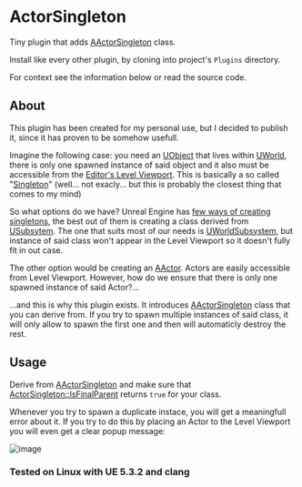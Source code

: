 # ActorSingleton

Tiny plugin that adds [AActorSingleton](https://github.com/sleeptightAnsiC/ActorSingleton/blob/main/Source/ActorSingleton/Public/ActorSingleton.h#L35) class.

Install like every other plugin, by cloning into project's `Plugins` directory.

For context see the information below or read the source code.

## About

This plugin has been created for my personal use, but I decided to publish it, since it has proven to be somehow usefull.

Imagine the following case: you need an [UObject](https://docs.unrealengine.com/5.3/en-US/API/Runtime/CoreUObject/UObject/UObject/) that lives within [UWorld](https://docs.unrealengine.com/5.3/en-US/API/Runtime/Engine/Engine/UWorld/), there is only one spawned instance of said object and it also must be accessible from the [Editor's Level Viewport](https://docs.unrealengine.com/5.3/en-US/editor-viewports-in-unreal-engine/). This is basically a so called "[Singleton](https://en.wikipedia.org/wiki/Singleton_pattern)" (well... not exacly... but this is probably the closest thing that comes to my mind)

So what options do we have? Unreal Engine has [few ways of creating singletons](https://benui.ca/unreal/subsystem-singleton/), the best out of them is creating a class derived from [USubsytem](https://docs.unrealengine.com/5.3/en-US/API/Runtime/Engine/Subsystems/USubsystem/). The one that suits most of our needs is [UWorldSubsystem](https://docs.unrealengine.com/5.3/en-US/API/Runtime/Engine/Subsystems/UWorldSubsystem/), but instance of said class won't appear in the Level Viewport so it doesn't fully fit in out case.

The other option would be creating an [AActor](https://docs.unrealengine.com/5.3/en-US/API/Runtime/Engine/GameFramework/AActor/). Actors are easily accessible from Level Viewport. However, how do we ensure that there is only one spawned instance of said Actor?...

...and this is why this plugin exists. It introduces [AActorSingleton](https://github.com/sleeptightAnsiC/ActorSingleton/blob/main/Source/ActorSingleton/Public/ActorSingleton.h#L35) class that you can derive from. If you try to spawn multiple instances of said class, it will only allow to spawn the first one and then will automaticly destroy the rest.

## Usage

Derive from [AActorSingleton](https://github.com/sleeptightAnsiC/ActorSingleton/blob/main/Source/ActorSingleton/Public/ActorSingleton.h#L35) and make sure that [ActorSingleton::IsFinalParent](https://github.com/sleeptightAnsiC/ActorSingleton/blob/main/Source/ActorSingleton/Public/ActorSingleton.h#L49) returns `true` for your class.

Whenever you try to spawn a duplicate instace, you will get a meaningfull error about it. If you try to do this by placing an Actor to the Level Viewport you will even get a clear popup message:

![image](https://github.com/sleeptightAnsiC/ActorSingleton/assets/91839286/ef8cd4f1-9a0d-47e3-9522-77eb1351e80e)

### Tested on Linux with UE 5.3.2 and clang
